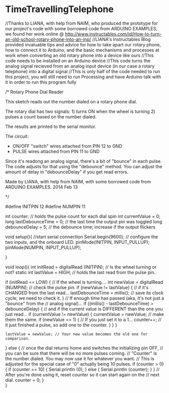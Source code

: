 # TimeTravellingTelephone

//Thanks to LIANA, with help from NAIM, who produced the prototype for our project's code with some borrowed code from ARDUINO EXAMPLES, we found her work online @ http://www.instructables.com/id/How-to-turn-an-old-school-rotary-phone-into-an-inp/
//LIANA's Instructables Blog provided invaluable tips and advice for how to take apart our rotary phone, how to connect it to Arduino, and the basic mechanisms and processes at work when converting an old rotary phone into a device like ours
//This code needs to be installed on an Arduino device
//This code turns the analog signal recieved from an analog input device (in our case a rotary telephone) into a digital signal
//This is only half of the code needed to run this project, you will still need to run Processing and have Arduino talk with it in order to run this program fully


/*
Rotary Phone Dial Reader

This sketch reads out the number dialed on a rotary phone dial.

The rotary dial has two signals: 
            1) turns ON when the wheel is turning
            2) pulses a count based on the number dialed.

The results are printed to the serial monitor.


 The circuit: 
   * ON/OFF "switch" wires attached from PIN 12 to GND 
   * PULSE wires attached from PIN 11 to GND

Since it's readong an analog signal, there's a bit of "bounce" in each pulse.
The code adjusts for that using the "debounce" method. You can adjust the
amount of delay in "debounceDelay" if you get read errors.

Made by LIANA, with help from NAIM, with some borrowed code from ARDUINO EXAMPLES.
2014 Feb 13

 */

#define INITPIN 12
#define NUMPIN 11

int counter; // holds the pulse count for each dial spin
int currentValue = 0; 
long lastDebounceTime = 0;  // the last time the output pin was toggled
long debounceDelay = 5;    // the debounce time; increase if the output flickers



void setup(){
  //start serial connection
  Serial.begin(9600);
  // configure the two inputs, and the onboard LED.
  pinMode(INITPIN, INPUT_PULLUP);
  pinMode(NUMPIN, INPUT_PULLUP);

}

void loop(){
  int initRead = digitalRead (INITPIN); // Is the wheel turning or not?
  static int lastValue = HIGH;  // holds the last read from the pulse pin.

  if (initRead == LOW) {  // If the wheel is turning....
    int newValue = digitalRead (NUMPIN); // check the pulse pin.
    if (newValue != lastValue) { // if it's CHANGED from the last read...
      lastDebounceTime = millis(); // save its clock cycle; we need to check it.
    }
    // If enough time has passed (aka, it's not just a "bounce" from the 
    // analog signal)...
    if ((millis() - lastDebounceTime) > debounceDelay) { 
      // and if the current value is DIFFERENT than the one you just read...
      if (currentValue != newValue) { 
        currentValue = newValue; // make them the same.
        if (newValue == 1) { // If you just set it to a 1...
          counter++; // it just finished a pulse, so add one to the counter.
        }
      }
    }

    lastValue = newValue; // Your new value becomes the old one for comparison.

  } else {
// once the dial returns home and switches the initializing pin OFF,
// you can be sure that there will be no more pulses coming.
// "Counter" is the number dialed. You may now use it for whatever you want.
// This is adjusted for the special case of "0" actually being 10 pulses.
    if (counter > 0) {
      if (counter == 10) {
        Serial.println (0);
      } else {
        Serial.println (counter);
      }
    }
// After you're done using it, reset counter so it can start again on the
// next dial.
    counter = 0;
  }  
}
